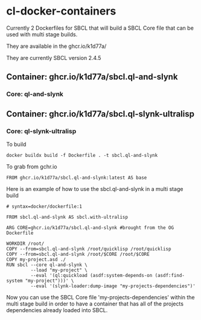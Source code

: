 # cl-docker-containers

Currently 2 Dockerfiles for SBCL that will build a SBCL Core file that can be used with multi stage builds.

They are available in the ghcr.io/k1d77a/

They are currently SBCL version 2.4.5



## Container: ghcr.io/k1d77a/sbcl.ql-and-slynk
### Core: ql-and-slynk


## Container: ghcr.io/k1d77a/sbcl.ql-slynk-ultralisp
### Core: ql-slynk-ultralisp 

To build
```
docker buildx build -f Dockerfile . -t sbcl.ql-and-slynk
```

To grab from gchr.io
```
FROM ghcr.io/k1d77a/sbcl.ql-and-slynk:latest AS base
```

Here is an example of how to use the sbcl.ql-and-slynk in a multi stage build 

```
# syntax=docker/dockerfile:1

FROM sbcl.ql-and-slynk AS sbcl.with-ultralisp

ARG CORE=ghcr.io/k1d77a/sbcl.ql-and-slynk #brought from the OG Dockerfile

WORKDIR /root/
COPY --from=sbcl.ql-and-slynk /root/quicklisp /root/quicklisp
COPY --from=sbcl.ql-and-slynk /root/$CORE /root/$CORE
COPY my-project.asd ./
RUN sbcl --core ql-and-slynk \
         --load "my-project" \
         --eval '(ql:quickload (asdf:system-depends-on (asdf:find-system "my-project")))' \
         --eval '(slynk-loader:dump-image "my-projects-dependencies")'

```
Now you can use the SBCL Core file 'my-projects-dependencies' within the multi stage build in order to have a container that has all of the projects dependencies already loaded into SBCL.




